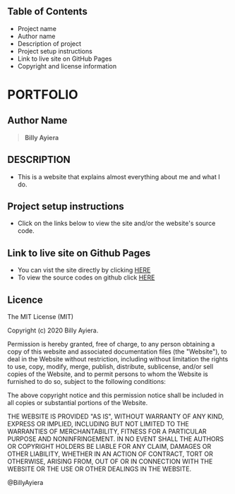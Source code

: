 ## Table of Contents

- Project name
- Author name
- Description of project
- Project setup instructions
- Link to live site on GitHub Pages
- Copyright and license information

# PORTFOLIO

## Author Name

> **Billy Ayiera**

## DESCRIPTION

- This is a website that explains almost everything about me and what I do.

## Project setup instructions

- Click on the links below to view the site and/or the website's source code.

## Link to live site on Github Pages

- You can vist the site directly by clicking [HERE](https://billyayiera.github.io/Portfolio/)
- To view the source codes on github click [HERE](https://github.com/BillyAyiera/Portfolio)

## Licence

The MIT License (MIT)

Copyright (c) 2020 Billy Ayiera.

Permission is hereby granted, free of charge, to any person obtaining a copy of this website and associated documentation files (the "Website"), to deal in the Website without restriction, including without limitation the rights to use, copy, modify, merge, publish, distribute, sublicense, and/or sell copies of the Website, and to permit persons to whom the Website is furnished to do so, subject to the following conditions:

The above copyright notice and this permission notice shall be included in all copies or substantial portions of the Website.

THE WEBSITE IS PROVIDED "AS IS", WITHOUT WARRANTY OF ANY KIND, EXPRESS OR IMPLIED, INCLUDING BUT NOT LIMITED TO THE WARRANTIES OF MERCHANTABILITY, FITNESS FOR A PARTICULAR PURPOSE AND NONINFRINGEMENT. IN NO EVENT SHALL THE AUTHORS OR COPYRIGHT HOLDERS BE LIABLE FOR ANY CLAIM, DAMAGES OR OTHER LIABILITY, WHETHER IN AN ACTION OF CONTRACT, TORT OR OTHERWISE, ARISING FROM, OUT OF OR IN CONNECTION WITH THE WEBSITE OR THE USE OR OTHER DEALINGS IN THE WEBSITE.

@BillyAyiera
